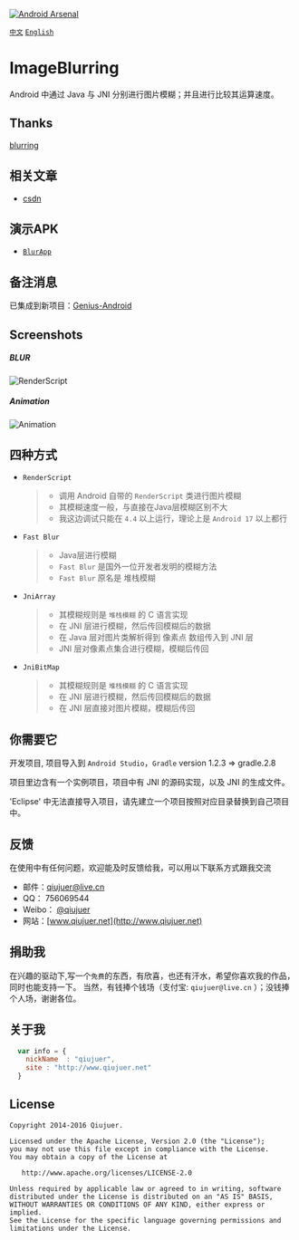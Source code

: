 [![Android Arsenal](https://img.shields.io/badge/Android%20Arsenal-ImageBlurring-brightgreen.svg?style=flat)](https://android-arsenal.com/details/1/1464)

[`中文`](README-ZH.md) [`English`](README.md) 

ImageBlurring
=============

Android 中通过 Java 与 JNI 分别进行图片模糊；并且进行比较其运算速度。


## Thanks
[blurring](https://github.com/paveldudka/blurring)


## 相关文章

*  [csdn](http://blog.csdn.net/qiujuer/article/details/24282047)


## 演示APK

*  [`BlurApp`](https://github.com/qiujuer/ImageBlurring/raw/master/release/blur-app.apk)


## 备注消息

已集成到新项目：[Genius-Android](https://github.com/qiujuer/Genius-Android.git)


## Screenshots

##### BLUR
![RenderScript](images/blur.jpg)

##### Animation
![Animation](images/anim.gif)


## 四种方式

* `RenderScript`
  > *  调用 Android 自带的 `RenderScript` 类进行图片模糊
  > *  其模糊速度一般，与直接在Java层模糊区别不大
  > *  我这边调试只能在 `4.4` 以上运行，理论上是 `Android 17` 以上都行

* `Fast Blur`
  > *  Java层进行模糊
  > *  `Fast Blur` 是国外一位开发者发明的模糊方法
  > *  `Fast Blur` 原名是 堆栈模糊

* `JniArray`
  > *  其模糊规则是 `堆栈模糊` 的 C 语言实现
  > *  在 JNI 层进行模糊，然后传回模糊后的数据
  > *  在 Java 层对图片类解析得到 像素点 数组传入到 JNI 层
  > *  JNI 层对像素点集合进行模糊，模糊后传回

* `JniBitMap`
  > *  其模糊规则是 `堆栈模糊` 的 C 语言实现
  > *  在 JNI 层进行模糊，然后传回模糊后的数据
  > *  在 JNI 层直接对图片模糊，模糊后传回


## 你需要它

开发项目, 项目导入到 `Android Studio`，`Gradle` version 1.2.3 => gradle.2.8

项目里边含有一个实例项目，项目中有 JNI 的源码实现，以及 JNI 的生成文件。

'Eclipse' 中无法直接导入项目，请先建立一个项目按照对应目录替换到自己项目中。


## 反馈

在使用中有任何问题，欢迎能及时反馈给我，可以用以下联系方式跟我交流

* 邮件：qiujuer@live.cn
* QQ： 756069544
* Weibo： [@qiujuer](http://weibo.com/qiujuer)
* 网站：[www.qiujuer.net](http://www.qiujuer.net)


## 捐助我

在兴趣的驱动下,写一个`免费`的东西，有欣喜，也还有汗水，希望你喜欢我的作品，同时也能支持一下。
当然，有钱捧个钱场（支付宝: `qiujuer@live.cn` ）；没钱捧个人场，谢谢各位。


## 关于我

```javascript
  var info = {
    nickName  : "qiujuer",
    site : "http://www.qiujuer.net"
  }
```


License
--------

    Copyright 2014-2016 Qiujuer.

    Licensed under the Apache License, Version 2.0 (the "License");
    you may not use this file except in compliance with the License.
    You may obtain a copy of the License at

       http://www.apache.org/licenses/LICENSE-2.0

    Unless required by applicable law or agreed to in writing, software
    distributed under the License is distributed on an "AS IS" BASIS,
    WITHOUT WARRANTIES OR CONDITIONS OF ANY KIND, either express or implied.
    See the License for the specific language governing permissions and
    limitations under the License.

